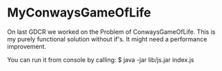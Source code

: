 MyConwaysGameOfLife
===================

On last GDCR we worked on the Problem of ConwaysGameOfLife. This is my purely functional solution without if's. It might need a performance improvement.

You can run it from console by calling:
$ java -jar lib/js.jar index.js
